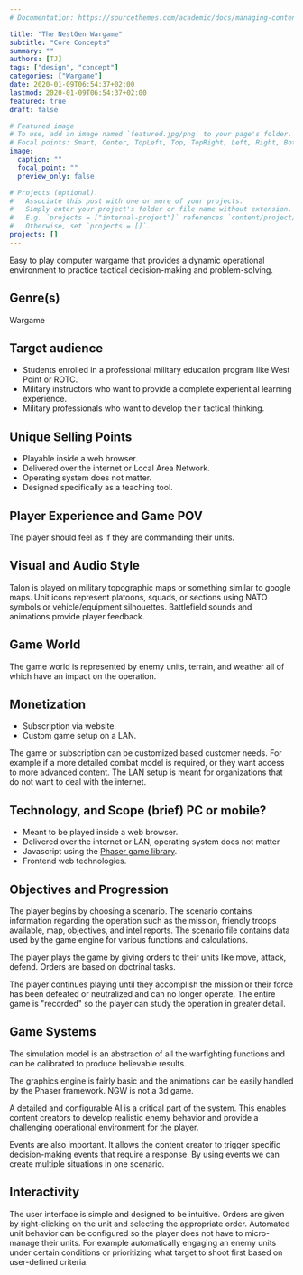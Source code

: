 ```yaml
---
# Documentation: https://sourcethemes.com/academic/docs/managing-content/

title: "The NestGen Wargame"
subtitle: "Core Concepts"
summary: ""
authors: [TJ]
tags: ["design", "concept"]
categories: ["Wargame"]
date: 2020-01-09T06:54:37+02:00
lastmod: 2020-01-09T06:54:37+02:00
featured: true
draft: false

# Featured image
# To use, add an image named `featured.jpg/png` to your page's folder.
# Focal points: Smart, Center, TopLeft, Top, TopRight, Left, Right, BottomLeft, Bottom, BottomRight.
image:
  caption: ""
  focal_point: ""
  preview_only: false

# Projects (optional).
#   Associate this post with one or more of your projects.
#   Simply enter your project's folder or file name without extension.
#   E.g. `projects = ["internal-project"]` references `content/project/deep-learning/index.md`.
#   Otherwise, set `projects = []`.
projects: []
---
```

Easy to play computer wargame that provides a dynamic operational environment to
practice tactical decision-making and problem-solving. 

## Genre(s)
Wargame

## Target audience
- Students enrolled in a professional military education program like West Point or ROTC. 
- Military instructors who want to provide a complete experiential learning experience. 
- Military professionals who want to develop their tactical thinking.

## Unique Selling Points
- Playable inside a web browser.
- Delivered over the internet or Local Area Network.
- Operating system does not matter.
- Designed specifically as a teaching tool.

## Player Experience and Game POV
The player should feel as if they are commanding their units.

## Visual and Audio Style
Talon is played on military topographic maps or something similar to google maps. Unit icons represent platoons, squads, or sections using NATO symbols or vehicle/equipment silhouettes. Battlefield sounds and animations provide player feedback.

## Game World 
The game world is represented by enemy units, terrain, and weather all of which have an impact on the operation. 

## Monetization
- Subscription via website.
- Custom game setup on a LAN.
  
The game or subscription can be customized based customer needs.  For example if a more detailed combat model is required, or they want access to
more advanced content. The LAN setup is meant for organizations that do not want to deal with the internet.

## Technology, and Scope (brief) PC or mobile?
- Meant to be played inside a web browser.
- Delivered over the internet or LAN, operating system does not matter
- Javascript using the [Phaser game library](https://phaser.io/).
- Frontend web technologies.

## Objectives and Progression
The player begins by choosing a scenario. The scenario contains information regarding the operation such as the mission, friendly troops available, map,
objectives, and intel reports. The scenario file contains data used by the game engine for various functions and calculations.

The player plays the game by giving orders to their units like move, attack, defend. Orders are based on doctrinal tasks.

The player continues playing until they accomplish the mission or their force has been defeated or neutralized and can no longer operate. The entire game is "recorded" so the player can study the operation in greater detail.

## Game Systems 
The simulation model is an abstraction of all the warfighting functions and can be calibrated to produce believable results.

The graphics engine is fairly basic and the animations can be easily handled by the Phaser framework. NGW is not a 3d game.

A detailed and configurable AI is a critical part of the system. This enables content creators to develop realistic enemy behavior and provide a challenging operational environment for the player.

Events are also important.  It allows the content creator to trigger specific decision-making events that require a response.  By using events we can create multiple situations in one scenario.  

## Interactivity
The user interface is simple and designed to be intuitive. Orders are given by right-clicking on the unit and selecting the appropriate order. Automated unit behavior can be configured so the player does not have to micro-manage their units. For example automatically engaging an enemy units under certain conditions or prioritizing what target to shoot first based on user-defined criteria.
